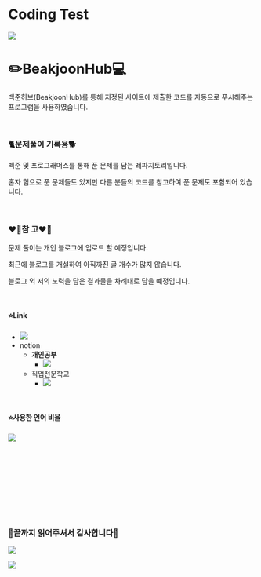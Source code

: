 # Coding Test
<img src="https://capsule-render.vercel.app/api?type=waving&color=BDBDC8&height=300&section=header&text=소개%20및%20안내&fontSize=50&fontColor=ffffff" />
<h1>✏️BeakjoonHub💻</h1>

백준허브(BeakjoonHub)를 통해 지정된 사이트에 제출한 코드를 자동으로 푸시해주는 프로그램을 사용하였습니다.

<br/>

<h3>🐈문제풀이 기록용🐕</h3>

백준 및 프로그래머스를 통해 푼 문제를 담는 레파지토리입니다.

혼자 힘으로 푼 문제들도 있지만 다른 분들의 코드를 참고하여 푼 문제도 포함되어 있습니다.

<br/>

<h3>❤️‍🔥참 고❤️‍🔥</h3>

문제 풀이는 개인 블로그에 업로드 할 예정입니다.

최근에 블로그를 개설하여 아직까진 글 개수가 많지 않습니다.

블로그 외 저의 노력을 담은 결과물을 차례대로 담을 예정입니다.

<br/>

<h4>⭐Link</h4>

<ul>
  <li>
    <a href="https://eun-developer.tistory.com/" target="_blank">
      <img src="https://img.shields.io/badge/Tistory-FD5F07?style=for-the-badget&logo=tistory&logoColor=white"/>
    </a>
  </li>
  <li><span>notion</span>
    <ul> 
      <li><span><strong>개인공부</strong></span>
        <ul>
          <li>
            <a href="https://pool-cover-73b.notion.site/STUDY-5450635467b146e7a6a21c6faeb92099?pvs=4" target="_blank">
              <img src="https://img.shields.io/badge/Notion-ffffff?style=for-the-badget&logo=notion&logoColor=black"/>
            </a>
          </li>
        </ul>
      </li>
      <li><span>직업전문학교</span>
        <ul>
          <li>
            <a href="https://pool-cover-73b.notion.site/Share-742e3aa2c7b74648ae79f07f9af35e67?pvs=4" target="_blank">
              <img src="https://img.shields.io/badge/Notion-ffffff?style=for-the-badget&logo=notion&logoColor=black"/>
            </a>
          </li>
        </ul>
      </li>
    </ul>
    
  </li>
</ul>

<br/>

<h4>⭐사용한 언어 비율</h4>

<img src="https://github-readme-stats.vercel.app/api/top-langs/?username=JjungEeunAae&layout=compact">

<br/><br/><br/><br/><br/><br/><br/><br/>


<h3>🫶끝까지 읽어주셔서 감사합니다🫶</h3>

<a href="https://hits.seeyoufarm.com"><img src="https://hits.seeyoufarm.com/api/count/incr/badge.svg?url=https%3A%2F%2Fgithub.com%2Fgjbae1212%2Fhit-counter&count_bg=%23FF6739&title_bg=%23949494&icon=googleads.svg&icon_color=%23515151&title=%EB%B0%A9%EB%AC%B8%EC%9E%90+%EC%88%98&edge_flat=false"/></a>

<img src="https://capsule-render.vercel.app/api?type=waving&color=BDBDC8&height=150&section=footer" />
